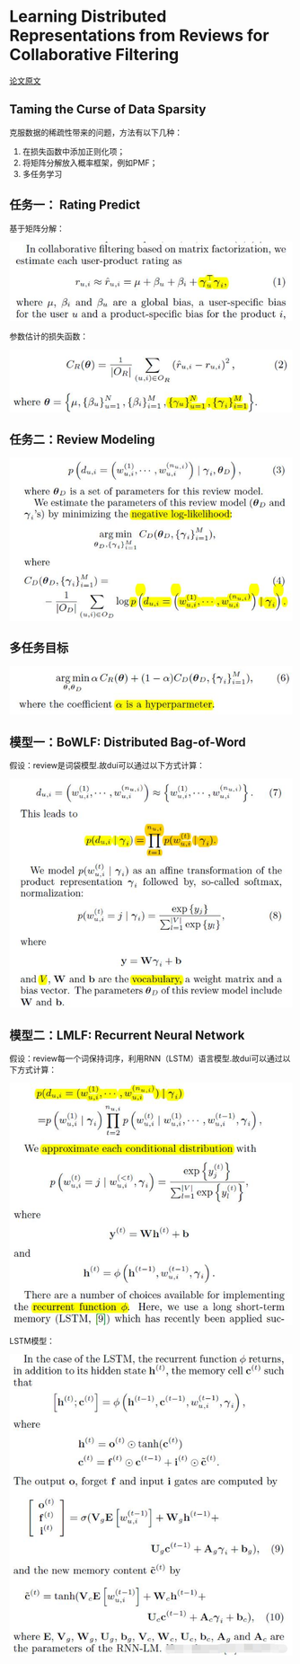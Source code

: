 # Learning Distributed Representations from Reviews for Collaborative Filtering

[论文原文](https://github.com/chenboability/RecommenderSystem-Paper/blob/master/Multitask/paper/Learning%20Distributed%20Representations%20from%20Reviews%20for%20Collaborative%20Filtering.pdf)

## Taming the Curse of Data Sparsity

克服数据的稀疏性带来的问题，方法有以下几种：

1. 在损失函数中添加正则化项；
2. 将矩阵分解放入概率框架，例如PMF；
3. 多任务学习

## 任务一： Rating Predict

基于矩阵分解：

![](res/1.jpg)

参数估计的损失函数：

![](res/2.jpg)

## 任务二：Review Modeling

![](res/3.jpg)

## 多任务目标

![](res/4.jpg)

## 模型一：BoWLF: Distributed Bag-of-Word

假设：review是词袋模型.故dui可以通过以下方式计算：

![](res/5.jpg)

## 模型二：LMLF: Recurrent Neural Network

假设：review每一个词保持词序，利用RNN（LSTM）语言模型.故dui可以通过以下方式计算：

![](res/7.jpg)

LSTM模型：

![](res/6.jpg)